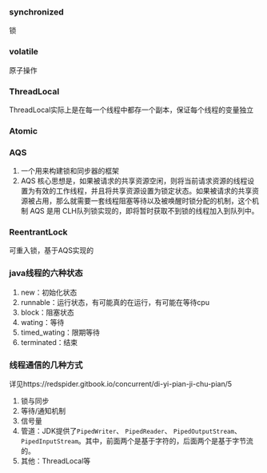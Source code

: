 ### synchronized

 锁

### volatile

原子操作

### ThreadLocal

ThreadLocal实际上是在每一个线程中都存一个副本，保证每个线程的变量独立

### Atomic

### AQS

1. 一个用来构建锁和同步器的框架
2. AQS 核心思想是，如果被请求的共享资源空闲，则将当前请求资源的线程设置为有效的工作线程，并且将共享资源设置为锁定状态。如果被请求的共享资源被占用，那么就需要一套线程阻塞等待以及被唤醒时锁分配的机制，这个机制 AQS 是用
   CLH队列锁实现的，即将暂时获取不到锁的线程加入到队列中。

### ReentrantLock

可重入锁，基于AQS实现的

### java线程的六种状态

1. new：初始化状态
2. runnable：运行状态，有可能真的在运行，有可能在等待cpu
3. block：阻塞状态
4. wating：等待
5. timed_wating：限期等待
6. terminated：结束

### 线程通信的几种方式

详见https://redspider.gitbook.io/concurrent/di-yi-pian-ji-chu-pian/5

1. 锁与同步
2. 等待/通知机制
3. 信号量
4. 管道：JDK提供了`PipedWriter`、 `PipedReader`、 `PipedOutputStream`、 `PipedInputStream`。其中，前面两个是基于字符的，后面两个是基于字节流的。
5. 其他：ThreadLocal等

